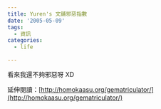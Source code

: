 ```yaml
---
title: Yuren's 文舖邪惡指數
date: '2005-05-09'
tags:
  - 資訊
categories:
  - life

---
```

看來我還不夠邪惡呀 XD  
  
  
延伸閱讀：[http://homokaasu.org/gematriculator/](http://homokaasu.org/gematriculator/)